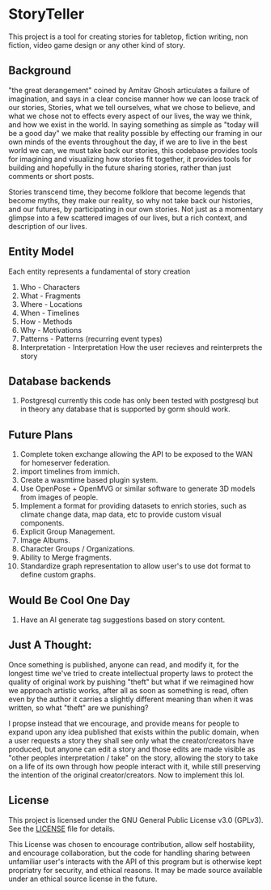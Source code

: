 # StoryTeller
This project is a tool for creating stories for tabletop, fiction writing, non fiction, video game design or any other kind of story.

## Background
"the great derangement" coined by Amitav Ghosh articulates a failure of imagination, and says in a clear concise manner how we can loose track of our stories, Stories, what we tell ourselves, what we chose to believe, and what we chose not to effects every aspect of our lives, the way we think, and how we exist in the world. In saying something as simple as "today will be a good day" we make that reality possible by effecting our framing in our own minds of the events throughout the day, if we are to live in the best world we can, we must take back our stories, this codebase provides tools for imagining and visualizing how stories fit together, it provides tools for building and hopefully in the future sharing stories, rather than just comments or short posts.

Stories transcend time, they become folklore that become legends that become myths, they make our reality, so why not take back our histories, and our futures, by participating in our own stories. Not just as a momentary glimpse into a few scattered images of our lives, but a rich context, and description of our lives.

## Entity Model
Each entity represents a fundamental of story creation
1. Who - Characters
2. What - Fragments
3. Where - Locations
4. When - Timelines
5. How - Methods
6. Why - Motivations
7. Patterns - Patterns (recurring event types)
8. Interpretation - Interpretation
How the user recieves and reinterprets the story 

## Database backends
1. Postgresql
currently this code has only been tested with postgresql but in theory
any database that is supported by gorm should work.

## Future Plans
1. Complete token exchange allowing the API to be exposed to the WAN for homeserver federation.
2. import timelines from immich.
3. Create a wasmtime based plugin system.
4. Use OpenPose + OpenMVG or similar software to generate 3D models from images of people.
5. Implement a format for providing datasets to enrich stories, such as climate change data, map data, etc to provide custom visual components.
6. Explicit Group Management.
7. Image Albums.
8. Character Groups / Organizations.
9. Ability to Merge fragments.
10. Standardize graph representation to allow user's to use dot format to define custom graphs.

## Would Be Cool One Day
1. Have an AI generate tag suggestions based on story content.

## Just A Thought:
Once something is published, anyone can read, and modify it, for the longest time we've tried to create intellectual property laws to protect the quality of original work by puishing "theft" but what if we reimagined how we approach artistic works, after all as soon as something is read, often even by the author it carries a slightly different meaning than when it was written, so what "theft" are we punishing? 

I propse instead that we encourage, and provide means for people to expand upon any idea published that exists within the public domain, when a user requests a story they shall see only what the creator/creators have produced, but anyone can edit a story and those edits are made visible as "other peoples interpretation / take" on the story, allowing the story to take on a life of its own through how people interact with it, while still preserving the intention of the original creator/creators. Now to implement this lol.

## License
This project is licensed under the GNU General Public License v3.0 (GPLv3).
See the [LICENSE](./LICENSE) file for details.

This License was chosen to encourage contribution, allow self hostability, and encourage collaboration, but the code for handling sharing between unfamiliar user's interacts with the API of this program but is otherwise kept propriatry for security, and ethical reasons. It may be made source available under an ethical source license in the future.